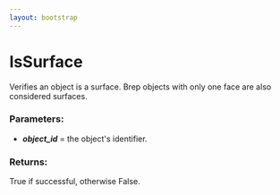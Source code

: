 ```yaml
---
layout: bootstrap
---
```


# IsSurface

Verifies an object is a surface. Brep objects with only one face are
        also considered surfaces.
          

### Parameters:

- ***object_id*** = the object's identifier.
        

### Returns:


True if successful, otherwise False.
        


